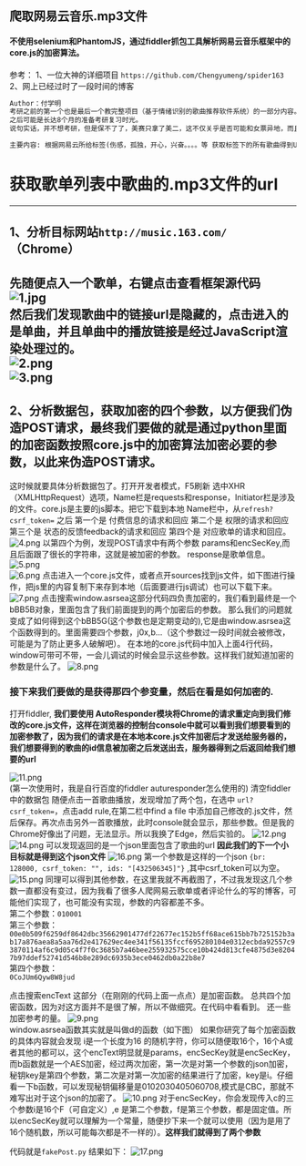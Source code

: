 ## 爬取网易云音乐.mp3文件
#### 不使用selenium和PhantomJS，通过fiddler抓包工具解析网易云音乐框架中的core.js的加密算法。
参考：
1、一位大神的详细项目 `https://github.com/Chengyumeng/spider163`
2、网上已经过时了一段时间的博客

```txt
Author：付学明
考研之前的第一个也是最后一个教完整项目（基于情绪识别的歌曲推荐软件系统）的一部分内容。
之后可能是长达8个月的准备考研复习时光。
说句实话，并不想考研，但是保不了了，美赛只拿了美二，这不仅关乎是否可能和女票异地，而且8个月可能CV方面会发生很大的变化，都没办法去花时间了解。但是该放下的时候就要放下，大不了就是重头再来，记住一定要认真对待自己的事情，要学会去充分利用环境中的优势，自己可以很厉害，可以有自己的小世界，但也要学会更多的接纳大世界的东西。 想对大二，大三上的自己说：可能当时应该好好学习，不去管太多技术，但仅仅是可能，如果是的话就不是你啦。

主要内容: 根据网易云所给标签(伤感，孤独，开心，兴奋。。。。等 获取标签下的所有歌曲得到URL,并存储起来，以方便项目软件调用)
```

# 获取歌单列表中歌曲的.mp3文件的url
----
## 1、分析目标网站`http://music.163.com/`（Chrome）
先随便点入一个歌单，右键点击查看框架源代码  
![1.jpg](E:\python\163\1.jpg)   
然后我们发现歌曲中的链接url是隐藏的，点击进入的是单曲，并且单曲中的播放链接是经过JavaScript渲染处理过的。  
![2.png](E:\python\163\2.png)  
![3.png](E:\python\163\2.png)  
---
## 2、分析数据包，获取加密的四个参数，以方便我们伪造POST请求，最终我们要做的就是通过python里面的加密函数按照core.js中的加密算法加密必要的参数，以此来伪造POST请求。
这时候就要具体分析数据包了。打开开发者模式，F5刷新
选中XHR（XMLHttpRequest）选项，Name栏是requests和response，Initiator栏是涉及的文件。core.js是主要的js脚本。把它下载到本地
Name栏中，从`refresh?csrf_token=` 之后
第一个是 付费信息的请求和回应
第二个是 权限的请求和回应
第三个是 状态的反馈feedback的请求和回应
第四个是 对应歌单的请求和回应。
![4.png](E:\python)
以第四个为例，发现POST请求中有两个参数 params和encSecKey,而且后面跟了很长的字符串，这就是被加密的参数。
response是歌单信息。
![5.png](E:\python)   
![6.png](e:\python)
点击进入一个core.js文件，或者点开sources找到js文件，如下图进行操作，把js里的内容复制下来存到本地（后面要进行js调试）也可以下载下来。
![7.png](E:\python)
点击搜索window.asrsea这部分代码四负责加密的，我们看到最终是一个bBB5B对象，里面包含了我们前面提到的两个加密后的参数。
那么我们的问题就变成了如何得到这个bBB5G(这个参数也是定期变动的),它是由window.asrsea这个函数得到的。里面需要四个参数，j0x,b...（这个参数过一段时间就会被修改，可能是为了防止更多人破解吧）。
在本地的core.js代码中加入上面4行代码，window可带可不带，一会儿调试的时候会显示这些参数。这样我们就知道加密的参数是什么了。
![8.png](E:\python)
### 接下来我们要做的是获得那四个参变量，然后在看是如何加密的.
打开fiddler,
**我们要使用 AutoResponder模块将Chrome的请求重定向到我们修改的core.js文件，这样在浏览器的控制台console中就可以看到我们想要看到的加密参数了，因为我们的请求是在本地本core.js文件加密后才发送给服务器的，我们想要得到的歌曲的id信息被加密之后发送出去，服务器得到之后返回给我们想要的url**

![11.png](E:\python)  
(第一次使用时，我是自行百度的fiddler auturesponder怎么使用的)
清空fiddler中的数据包
随便点击一首歌曲播放，发现增加了两个包，在选中
`url?csrf_token=`，点击add rule,在第二栏中find a file 中添加自己修改的.js文件，然后保存。再次点击另外一首歌播放，此时console就会显示，那些参数。但是我的Chrome好像出了问题，无法显示。所以我换了Edge，然后实验的。
![12.png](e:\python)
![14.png](e)
可以发现返回的是一个json里面包含了歌曲的url
**因此我们的下一个小目标就是得到这个json文件**
![16.png](e)
第一个参数是这样的一个json
`{br: 128000, csrf_token: "", ids: "[432506345]"}`
,其中csrf_token可以为空。
![15.png](e)
同理可以得到其他参数，在这里我就不再截图了，不过我发现这几个参数一直都没有变过，因为我看了很多人爬网易云歌单或者评论什么的写的博客，可能他们实现了，也可能没有实现，参数的内容都差不多。  
第二个参数：`010001`    
第三个参数： `00e0b509f6259df8642dbc35662901477df22677ec152b5ff68ace615bb7b725152b3ab17a876aea8a5aa76d2e417629ec4ee341f56135fccf695280104e0312ecbda92557c93870114af6c9d05c4f7f0c3685b7a46bee255932575cce10b424d813cfe4875d3e82047b97ddef52741d546b8e289dc6935b3ece0462db0a22b8e7`      
第四个参数：  
`0CoJUm6Qyw8W8jud` 


点击搜索encText 这部分（在刚刚的代码上面一点点）是加密函数。
总共四个加密函数，因为对这方面并不是很了解，所以不做细究。在代码中看看到。
还一些加密参考的量。
![9.png](e:\python)  
window.asrsea函数其实就是叫做d的函数（如下图）
如果你研究了每个加密函数的具体内容就会发现 i是一个长度为16 的随机字符，你可以随便取16个，16个A或者其他的都可以，这个encText明显就是params，encSecKey就是encSecKey，而b函数就是一个AES加密，经过两次加密，第一次是对第一个参数的json加密，秘钥key是第四个参数，第二次是对第一次加密的结果进行了加密，key是i。仔细看一下b函数，可以发现秘钥偏移量是0102030405060708,模式是CBC，那就不难写出对于这个json的加密了。
![10.png](e:\python) 
对于encSecKey，你会发现传入c的三个参数i是16个F（可自定义）,e
是第二个参数，f是第三个参数，都是固定值。所以encSecKey就可以理解为一个常量，随便抄下来一个就可以使用（因为是用了16个随机数，所以可能每次都是不一样的）。**这样我们就得到了两个参数**


代码就是`fakePost.py`
结果如下：
![17.png](e)
